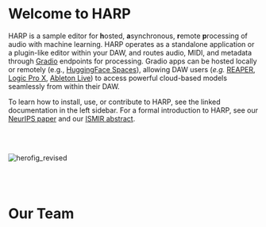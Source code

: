 # Welcome to HARP

HARP is a sample editor for **h**osted, **a**synchronous, **r**emote **p**rocessing of audio with machine learning. HARP operates as a standalone application or a plugin-like editor within your DAW, and routes audio, MIDI, and metadata through [Gradio](https://www.gradio.app) endpoints for processing. Gradio apps can be hosted locally or remotely (e.g., [HuggingFace Spaces](https://huggingface.co/spaces)), allowing DAW users (_e.g._ [REAPER](https://www.reaper.fm), [Logic Pro X](https://www.apple.com/logic-pro/), [Ableton Live](https://www.ableton.com/en/live/)) to access powerful cloud-based models seamlessly from within their DAW.

To learn how to install, use, or contribute to HARP, see the linked documentation in the left sidebar. For a formal introduction to HARP, see our [NeurIPS paper](https://neuripscreativityworkshop.github.io/2023/papers/ml4cd2023_paper23.pdf) and our [ISMIR abstract](https://arxiv.org/abs/2503.02977).

<br/><br/>

![herofig_revised](https://github.com/TEAMuP-dev/HARP/assets/26678616/c4f5cdbb-aaff-4196-b9d2-3b6f69130856)

<br/><br/>

# Our Team

<Team />
